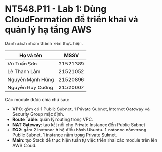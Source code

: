 # NT548.P11 - Lab 1: Dùng CloudFormation để triển khai và quản lý hạ tầng AWS

Danh sách nhóm thành viên thực hiện:

|Họ và tên|MSSV|
|---|---|
| Vũ Tuấn Sơn | 21521389 |
| Lê Thanh Lâm | 21521052 |
| Nguyễn Mạnh Hùng | 21520896 |
| Nguyễn Huy Cường | 21520667 |

Các module được chia như sau:
- **VPC**: gồm có 1 Public Subnet, 1 Private Subnet, Internet Gateway và Security Group mặc định.
- **Route Table**: quản lý routing trong VPC.
- **NAT Gateway**: tạo kết nối cho Private Instance đến Public Subnet
- **EC2**: gồm 2 instance ở hệ điều hành Ubuntu. 1 instance nằm trong Public Subnet, 1 instance nằm trong Private Subnet.
- **Main**: tạo Stack để thực hiện tuần tự việc triển khai các module trên lên AWS Cloud.